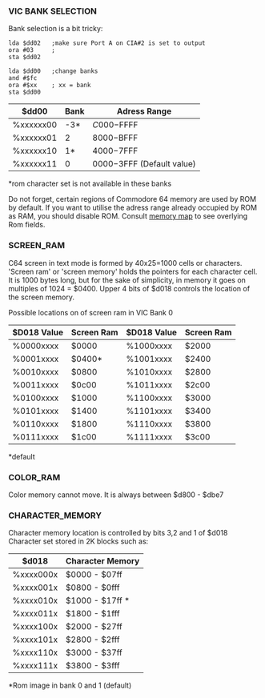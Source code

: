 ### VIC BANK SELECTION

Bank selection is a bit tricky:

```
lda $dd02   ;make sure Port A on CIA#2 is set to output
ora #03     ;
sta $dd02

lda $dd00   ;change banks
and #$fc
ora #$xx    ; xx = bank
sta $dd00
```
$dd00 | Bank | Adress Range 
---|---|---
%xxxxxx00 | -3* | $C000-$FFFF
%xxxxxx01 | 2   | $8000-$BFFF
%xxxxxx10 | 1*  |  $4000-$7FFF
%xxxxxx11 | 0   |  $0000-$3FFF (Default value)

*rom character set is not available in these banks

Do not forget, certain regions of Commodore 64 memory are used by ROM by default. If you want to utilise the adress range already occupied by ROM as RAM, you should disable ROM. Consult [memory map](https://github.com/wizofwor/C64-Notes/blob/master/Memory-Map.md) to see overlying Rom fields.

### SCREEN_RAM

C64 screen in text mode is formed by 40x25=1000 cells or characters. 'Screen ram' or 'screen memory' holds the pointers for each character cell. It is 1000 bytes long, but for the sake of simplicity, in memory it goes on multiples of 1024 = $0400. Upper 4 bits of $d018 controls the location of the screen memory.

Possible locations on of screen ram in VIC Bank 0

$D018 Value | Screen Ram | $D018 Value | Screen Ram 
---------|---------------|-------------|---------
%0000xxxx | $0000 | %1000xxxx | $2000
%0001xxxx | $0400*| %1001xxxx | $2400
%0010xxxx | $0800 | %1010xxxx | $2800
%0011xxxx | $0c00 | %1011xxxx | $2c00
%0100xxxx | $1000 | %1100xxxx | $3000
%0101xxxx | $1400 | %1101xxxx | $3400
%0110xxxx | $1800 | %1110xxxx | $3800
%0111xxxx | $1c00 | %1111xxxx | $3c00

*default

### COLOR_RAM

Color memory cannot move. It is always between $d800 - $dbe7


### CHARACTER_MEMORY

Character memory location is controlled by bits 3,2 and 1 of $d018
Character set stored in 2K blocks such as:

$d018 |Character Memory
----------|--------------
%xxxx000x | $0000 - $07ff
%xxxx001x | $0800 - $0fff
%xxxx010x | $1000 - $17ff *
%xxxx011x | $1800 - $1fff
%xxxx100x | $2000 - $27ff
%xxxx101x | $2800 - $2fff
%xxxx110x | $3000 - $37ff
%xxxx111x | $3800 - $3fff

*Rom image in bank 0 and 1 (default)
